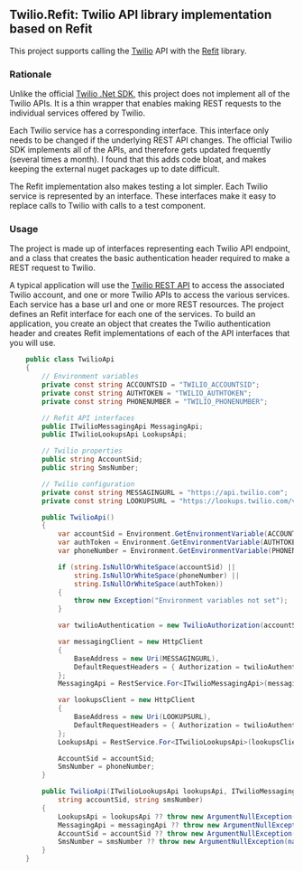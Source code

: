 ## Twilio.Refit: Twilio API library implementation based on Refit

This project supports calling the [Twilio](https://www.twilio.com) API with the [Refit](https://reactiveui.github.io/refit/) library.

### Rationale

Unlike the official [Twilio .Net SDK](https://www.twilio.com/docs/libraries/csharp-dotnet), this project does not implement all of the Twilio APIs.
It is a thin wrapper that enables making REST requests to the individual services offered by Twilio.

Each Twilio service has a corresponding interface. This interface only needs to be changed if the underlying REST API changes.
The official Twilio SDK implements all of the APIs, and therefore gets updated frequently (several times a month).
I found that this adds code bloat, and makes keeping the external nuget packages up to date difficult.

The Refit implementation also makes testing a lot simpler.  Each Twilio service is represented by an interface.
These interfaces make it easy to replace calls to Twilio with calls to a test component.

### Usage

The project is made up of interfaces representing each Twilio API endpoint, and a class that creates the basic authentication header required to make a REST request to Twilio.

A typical application will use the [Twilio REST API](https://www.twilio.com/docs/iam/api) to access the associated Twilio account,
and one or more Twilio APIs to access the various services. Each service has a base url and one or more REST resources.
The project defines an Refit interface for each one of the services. To build an application, you create an object that creates the Twilio
authentication header and creates Refit implementations of each of the API interfaces that you will use.

```c#
    public class TwilioApi
    {
        // Environment variables
        private const string ACCOUNTSID = "TWILIO_ACCOUNTSID";
        private const string AUTHTOKEN = "TWILIO_AUTHTOKEN";
        private const string PHONENUMBER = "TWILIO_PHONENUMBER";

        // Refit API interfaces
        public ITwilioMessagingApi MessagingApi;
        public ITwilioLookupsApi LookupsApi;

        // Twilio properties
        public string AccountSid;
        public string SmsNumber;

        // Twilio configuration
        private const string MESSAGINGURL = "https://api.twilio.com";
        private const string LOOKUPSURL = "https://lookups.twilio.com/v1";

        public TwilioApi()
        {
            var accountSid = Environment.GetEnvironmentVariable(ACCOUNTSID);
            var authToken = Environment.GetEnvironmentVariable(AUTHTOKEN);
            var phoneNumber = Environment.GetEnvironmentVariable(PHONENUMBER);

            if (string.IsNullOrWhiteSpace(accountSid) ||
                string.IsNullOrWhiteSpace(phoneNumber) ||
                string.IsNullOrWhiteSpace(authToken))
            {
                throw new Exception("Environment variables not set");
            }

            var twilioAuthentication = new TwilioAuthorization(accountSid, authToken);

            var messagingClient = new HttpClient
            {
                BaseAddress = new Uri(MESSAGINGURL),
                DefaultRequestHeaders = { Authorization = twilioAuthentication.AuthorizationHeader }
            };
            MessagingApi = RestService.For<ITwilioMessagingApi>(messagingClient);

            var lookupsClient = new HttpClient
            {
                BaseAddress = new Uri(LOOKUPSURL),
                DefaultRequestHeaders = { Authorization = twilioAuthentication.AuthorizationHeader }
            };
            LookupsApi = RestService.For<ITwilioLookupsApi>(lookupsClient);

            AccountSid = accountSid;
            SmsNumber = phoneNumber;
        }

        public TwilioApi(ITwilioLookupsApi lookupsApi, ITwilioMessagingApi messagingApi,
            string accountSid, string smsNumber)
        {
            LookupsApi = lookupsApi ?? throw new ArgumentNullException(nameof(lookupsApi));
            MessagingApi = messagingApi ?? throw new ArgumentNullException(nameof(messagingApi));
            AccountSid = accountSid ?? throw new ArgumentNullException(nameof(accountSid));
            SmsNumber = smsNumber ?? throw new ArgumentNullException(nameof(smsNumber));
        }
    }
```
